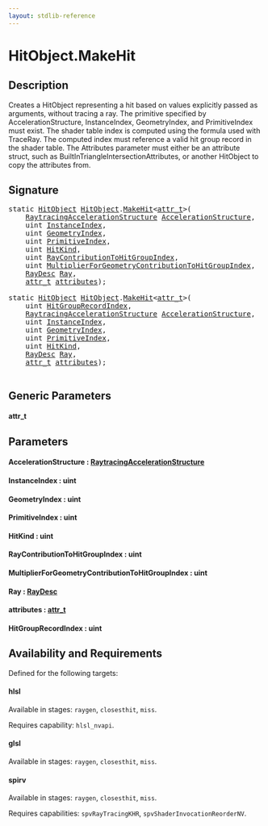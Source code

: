 ```yaml
---
layout: stdlib-reference
---
```


# HitObject\.MakeHit

## Description

Creates a HitObject representing a hit based on values explicitly passed as arguments, without
tracing a ray. The primitive specified by AccelerationStructure, InstanceIndex, GeometryIndex,
and PrimitiveIndex must exist. The shader table index is computed using the formula used with
TraceRay. The computed index must reference a valid hit group record in the shader table. The
Attributes parameter must either be an attribute struct, such as
BuiltInTriangleIntersectionAttributes, or another HitObject to copy the attributes from.




## Signature 

<pre>
<span class='code_keyword'>static</span> <a href="../index.html" class="code_type">HitObject</a> <a href="../index.html" class="code_type">HitObject</a>.<a href=".html">MakeHit</a>&lt;<a href=".html#typeparam-attr_t" class="code_type">attr_t</a>&gt;(
    <a href="../../raytracingaccelerationstructure-0am/index.html" class="code_type">RaytracingAccelerationStructure</a> <a href=".html#decl-AccelerationStructure" class="code_param">AccelerationStructure</a>,
    <span class="code_keyword">uint</span> <a href=".html#decl-InstanceIndex" class="code_param">InstanceIndex</a>,
    <span class="code_keyword">uint</span> <a href=".html#decl-GeometryIndex" class="code_param">GeometryIndex</a>,
    <span class="code_keyword">uint</span> <a href=".html#decl-PrimitiveIndex" class="code_param">PrimitiveIndex</a>,
    <span class="code_keyword">uint</span> <a href=".html#decl-HitKind" class="code_param">HitKind</a>,
    <span class="code_keyword">uint</span> <a href=".html#decl-RayContributionToHitGroupIndex" class="code_param">RayContributionToHitGroupIndex</a>,
    <span class="code_keyword">uint</span> <a href=".html#decl-MultiplierForGeometryContributionToHitGroupIndex" class="code_param">MultiplierForGeometryContributionToHitGroupIndex</a>,
    <a href="../../raydesc-03/index.html" class="code_type">RayDesc</a> <a href=".html#decl-Ray" class="code_param">Ray</a>,
    <a href=".html#typeparam-attr_t" class="code_type">attr_t</a> <a href=".html#decl-attributes" class="code_param">attributes</a>);

<span class='code_keyword'>static</span> <a href="../index.html" class="code_type">HitObject</a> <a href="../index.html" class="code_type">HitObject</a>.<a href=".html">MakeHit</a>&lt;<a href=".html#typeparam-attr_t" class="code_type">attr_t</a>&gt;(
    <span class="code_keyword">uint</span> <a href=".html#decl-HitGroupRecordIndex" class="code_param">HitGroupRecordIndex</a>,
    <a href="../../raytracingaccelerationstructure-0am/index.html" class="code_type">RaytracingAccelerationStructure</a> <a href=".html#decl-AccelerationStructure" class="code_param">AccelerationStructure</a>,
    <span class="code_keyword">uint</span> <a href=".html#decl-InstanceIndex" class="code_param">InstanceIndex</a>,
    <span class="code_keyword">uint</span> <a href=".html#decl-GeometryIndex" class="code_param">GeometryIndex</a>,
    <span class="code_keyword">uint</span> <a href=".html#decl-PrimitiveIndex" class="code_param">PrimitiveIndex</a>,
    <span class="code_keyword">uint</span> <a href=".html#decl-HitKind" class="code_param">HitKind</a>,
    <a href="../../raydesc-03/index.html" class="code_type">RayDesc</a> <a href=".html#decl-Ray" class="code_param">Ray</a>,
    <a href=".html#typeparam-attr_t" class="code_type">attr_t</a> <a href=".html#decl-attributes" class="code_param">attributes</a>);

</pre>

## Generic Parameters

####  <a id="typeparam-attr_t"></a>attr\_t

## Parameters

####  <a id="decl-AccelerationStructure"></a>AccelerationStructure  : [RaytracingAccelerationStructure](../../raytracingaccelerationstructure-0am/index.html)
####  <a id="decl-InstanceIndex"></a>InstanceIndex  : uint
####  <a id="decl-GeometryIndex"></a>GeometryIndex  : uint
####  <a id="decl-PrimitiveIndex"></a>PrimitiveIndex  : uint
####  <a id="decl-HitKind"></a>HitKind  : uint
####  <a id="decl-RayContributionToHitGroupIndex"></a>RayContributionToHitGroupIndex  : uint
####  <a id="decl-MultiplierForGeometryContributionToHitGroupIndex"></a>MultiplierForGeometryContributionToHitGroupIndex  : uint
####  <a id="decl-Ray"></a>Ray  : [RayDesc](../../raydesc-03/index.html)
####  <a id="decl-attributes"></a>attributes  : [attr\_t](.html#typeparam-attr_t)
####  <a id="decl-HitGroupRecordIndex"></a>HitGroupRecordIndex  : uint

## Availability and Requirements

Defined for the following targets:

#### hlsl
Available in stages: `raygen`, `closesthit`, `miss`.

Requires capability: `hlsl_nvapi`.
#### glsl
Available in stages: `raygen`, `closesthit`, `miss`.

#### spirv
Available in stages: `raygen`, `closesthit`, `miss`.

Requires capabilities: `spvRayTracingKHR`, `spvShaderInvocationReorderNV`.


